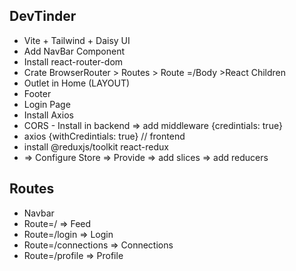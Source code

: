 ## DevTinder
- Vite + Tailwind + Daisy UI
- Add NavBar Component
- Install react-router-dom 
- Crate BrowserRouter > Routes > Route =/Body >React Children
- Outlet in Home (LAYOUT)
- Footer 
- Login Page
- Install Axios 
- CORS - Install in backend => add middleware  {credintials: true} 
- axios {withCredintials: true} // frontend
- install @reduxjs/toolkit react-redux 
- => Configure Store => Provide => add slices => add reducers

## Routes
- Navbar
- Route=/            => Feed
- Route=/login       => Login
- Route=/connections => Connections
- Route=/profile     => Profile


